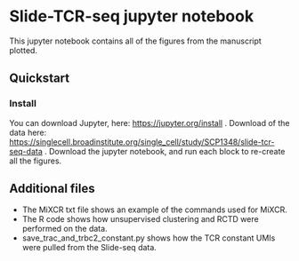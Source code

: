 # Slide-TCR-seq jupyter notebook
This jupyter notebook contains all of the figures from the manuscript plotted. 


## Quickstart
### Install
You can download Jupyter, here: https://jupyter.org/install .
Download of the data here: https://singlecell.broadinstitute.org/single_cell/study/SCP1348/slide-tcr-seq-data .
Download the jupyter notebook, and run each block to re-create all the figures.

## Additional files
- The MiXCR txt file shows an example of the commands used for MiXCR.
- The R code shows how unsupervised clustering and RCTD were performed on the data.
- save_trac_and_trbc2_constant.py shows how the TCR constant UMIs were pulled from the Slide-seq data.

